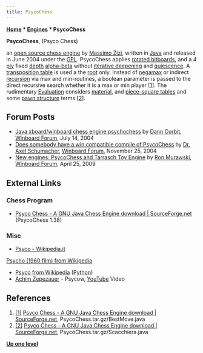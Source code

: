 ```yaml
---
title: PsycoChess
---
```

**[Home](Home "Home") \* [Engines](Engines "Engines") \* PsycoChess**


**PsycoChess**, (Psyco Chess)  

an [open source chess engine](Category:Open_Source "Category:Open Source") by [Massimo Zizi](index.php?title=Massimo_Zizi&action=edit&redlink=1 "Massimo Zizi (page does not exist)"), written in [Java](Java "Java") and released in June 2004 under the [GPL](Free_Software_Foundation#GPL "Free Software Foundation"). 
PsycoChess applies [rotated bitboards](Rotated_Bitboards "Rotated Bitboards"), and a 4 [ply](Ply "Ply") fixed [depth](Depth "Depth") [alpha-beta](Alpha-Beta "Alpha-Beta") without [iterative deepening](Iterative_Deepening "Iterative Deepening") and [quiescence](Quiescence_Search "Quiescence Search"). 
A [transposition table](Transposition_Table "Transposition Table") is used a the [root](Root "Root") only. Instead of [negamax](Negamax "Negamax") or indirect [recursion](Recursion "Recursion") via max and min-routines, a boolean parameter is passed to the direct recursive search whether it is a max or min player 
<a id="cite-note-1" href="#cite-ref-1">[1]</a>. 
The rudimentary [Evaluation](Evaluation "Evaluation") considers [material](Material "Material"), and [piece-square tables](Piece-Square_Tables "Piece-Square Tables") and some [pawn structure](Pawn_Structure "Pawn Structure") terms 
<a id="cite-note-2" href="#cite-ref-2">[2]</a>.



## Forum Posts


* [Java xboard/winboard chess engine psychochess](http://www.open-aurec.com/wbforum/viewtopic.php?f=18&t=48185) by [Dann Corbit](Dann_Corbit "Dann Corbit"), [Winboard Forum](Computer_Chess_Forums "Computer Chess Forums"), July 14, 2004
* [Does somebody have a win compatible compile of PsycoChess](http://www.open-aurec.com/wbforum/viewtopic.php?f=2&t=723) by [Dr. Axel Schumacher](index.php?title=Dr._Axel_Schumacher&action=edit&redlink=1 "Dr. Axel Schumacher (page does not exist)"), [Winboard Forum](Computer_Chess_Forums "Computer Chess Forums"), November 25, 2004
* [New engines: PsycoChess and Tarrasch Toy Engine](http://www.open-aurec.com/wbforum/viewtopic.php?f=2&t=50114) by [Ron Murawski](Ron_Murawski "Ron Murawski"), [Winboard Forum](Computer_Chess_Forums "Computer Chess Forums"), April 25, 2009


## External Links


### Chess Program


* [Psyco Chess - A GNU Java Chess Engine download | SourceForge.net](https://sourceforge.net/projects/psycochess/) (PsycoChess 1.38)


### Misc


* [Psyco - Wikipedia.it](https://it.wikipedia.org/wiki/Psyco)


 [Psycho (1960 film) from Wikipedia](https://en.wikipedia.org/wiki/Psycho_%281960_film%29)
* [Psyco from Wikipedia](https://en.wikipedia.org/wiki/Psyco) ([Python](Python "Python"))
* [Achim Zepezauer](Category:Achim_Zepezauer "Category:Achim Zepezauer") - Psycow, [YouTube](https://en.wikipedia.org/wiki/YouTube) Video


 
## References


1. <a id="cite-ref-1" href="#cite-note-1">[1]</a> [Psyco Chess - A GNU Java Chess Engine download | SourceForge.net](https://sourceforge.net/projects/psycochess/), PsycoChess.tar.gz/BestMove.java
2. <a id="cite-ref-2" href="#cite-note-2">[2]</a> [Psyco Chess - A GNU Java Chess Engine download | SourceForge.net](https://sourceforge.net/projects/psycochess/), PsycoChess.tar.gz/Scacchiera.java

**[Up one level](Engines "Engines")**







 
